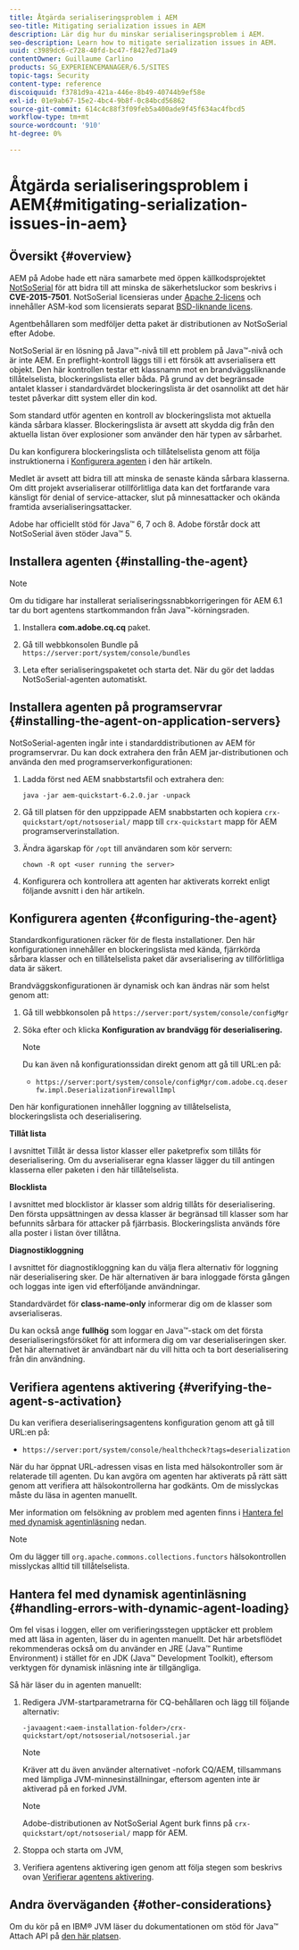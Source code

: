 ```yaml
---
title: Åtgärda serialiseringsproblem i AEM
seo-title: Mitigating serialization issues in AEM
description: Lär dig hur du minskar serialiseringsproblem i AEM.
seo-description: Learn how to mitigate serialization issues in AEM.
uuid: c3989dc6-c728-40fd-bc47-f8427ed71a49
contentOwner: Guillaume Carlino
products: SG_EXPERIENCEMANAGER/6.5/SITES
topic-tags: Security
content-type: reference
discoiquuid: f3781d9a-421a-446e-8b49-40744b9ef58e
exl-id: 01e9ab67-15e2-4bc4-9b8f-0c84bcd56862
source-git-commit: 614c4c88f3f09feb5a400ade9f45f634ac4fbcd5
workflow-type: tm+mt
source-wordcount: '910'
ht-degree: 0%

---
```


# Åtgärda serialiseringsproblem i AEM{#mitigating-serialization-issues-in-aem}

## Översikt {#overview}

AEM på Adobe hade ett nära samarbete med öppen källkodsprojektet [NotSoSerial](https://github.com/kantega/notsoserial) för att bidra till att minska de säkerhetsluckor som beskrivs i **CVE-2015-7501**. NotSoSerial licensieras under [Apache 2-licens](https://www.apache.org/licenses/LICENSE-2.0) och innehåller ASM-kod som licensierats separat [BSD-liknande licens](https://asm.ow2.io/).

Agentbehållaren som medföljer detta paket är distributionen av NotSoSerial efter Adobe.

NotSoSerial är en lösning på Java™-nivå till ett problem på Java™-nivå och är inte AEM. En preflight-kontroll läggs till i ett försök att avserialisera ett objekt. Den här kontrollen testar ett klassnamn mot en brandväggsliknande tillåtelselista, blockeringslista eller båda. På grund av det begränsade antalet klasser i standardvärdet blockeringslista är det osannolikt att det här testet påverkar ditt system eller din kod.

Som standard utför agenten en kontroll av blockeringslista mot aktuella kända sårbara klasser. Blockeringslista är avsett att skydda dig från den aktuella listan över explosioner som använder den här typen av sårbarhet.

Du kan konfigurera blockeringslista och tillåtelselista genom att följa instruktionerna i [Konfigurera agenten](/help/sites-administering/mitigating-serialization-issues.md#configuring-the-agent) i den här artikeln.

Medlet är avsett att bidra till att minska de senaste kända sårbara klasserna. Om ditt projekt avserialiserar otillförlitliga data kan det fortfarande vara känsligt för denial of service-attacker, slut på minnesattacker och okända framtida avserialiseringsattacker.

Adobe har officiellt stöd för Java™ 6, 7 och 8. Adobe förstår dock att NotSoSerial även stöder Java™ 5.

## Installera agenten {#installing-the-agent}

>[!NOTE]
>
>Om du tidigare har installerat serialiseringssnabbkorrigeringen för AEM 6.1 tar du bort agentens startkommandon från Java™-körningsraden.

1. Installera **com.adobe.cq.cq** paket.

1. Gå till webbkonsolen Bundle på `https://server:port/system/console/bundles`
1. Leta efter serialiseringspaketet och starta det. När du gör det laddas NotSoSerial-agenten automatiskt.

## Installera agenten på programservrar {#installing-the-agent-on-application-servers}

NotSoSerial-agenten ingår inte i standarddistributionen av AEM för programservrar. Du kan dock extrahera den från AEM jar-distributionen och använda den med programserverkonfigurationen:

1. Ladda först ned AEM snabbstartsfil och extrahera den:

   ```shell
   java -jar aem-quickstart-6.2.0.jar -unpack
   ```

1. Gå till platsen för den uppzippade AEM snabbstarten och kopiera `crx-quickstart/opt/notsoserial/` mapp till `crx-quickstart` mapp för AEM programserverinstallation.

1. Ändra ägarskap för `/opt` till användaren som kör servern:

   ```shell
   chown -R opt <user running the server>
   ```

1. Konfigurera och kontrollera att agenten har aktiverats korrekt enligt följande avsnitt i den här artikeln.

## Konfigurera agenten {#configuring-the-agent}

Standardkonfigurationen räcker för de flesta installationer. Den här konfigurationen innehåller en blockeringslista med kända, fjärrkörda sårbara klasser och en tillåtelselista paket där avserialisering av tillförlitliga data är säkert.

Brandväggskonfigurationen är dynamisk och kan ändras när som helst genom att:

1. Gå till webbkonsolen på `https://server:port/system/console/configMgr`
1. Söka efter och klicka **Konfiguration av brandvägg för deserialisering.**

   >[!NOTE]
   Du kan även nå konfigurationssidan direkt genom att gå till URL:en på:
   * `https://server:port/system/console/configMgr/com.adobe.cq.deserfw.impl.DeserializationFirewallImpl`


Den här konfigurationen innehåller loggning av tillåtelselista, blockeringslista och deserialisering.

**Tillåt lista**

I avsnittet Tillåt är dessa listor klasser eller paketprefix som tillåts för deserialisering. Om du avserialiserar egna klasser lägger du till antingen klasserna eller paketen i den här tillåtelselista.

**Blocklista**

I avsnittet med blocklistor är klasser som aldrig tillåts för deserialisering. Den första uppsättningen av dessa klasser är begränsad till klasser som har befunnits sårbara för attacker på fjärrbasis. Blockeringslista används före alla poster i listan över tillåtna.

**Diagnostikloggning**

I avsnittet för diagnostikloggning kan du välja flera alternativ för loggning när deserialisering sker. De här alternativen är bara inloggade första gången och loggas inte igen vid efterföljande användningar.

Standardvärdet för **class-name-only** informerar dig om de klasser som avserialiseras.

Du kan också ange **fullhög** som loggar en Java™-stack om det första deserialiseringsförsöket för att informera dig om var deserialiseringen sker. Det här alternativet är användbart när du vill hitta och ta bort deserialisering från din användning.

## Verifiera agentens aktivering {#verifying-the-agent-s-activation}

Du kan verifiera deserialiseringsagentens konfiguration genom att gå till URL:en på:

* `https://server:port/system/console/healthcheck?tags=deserialization`

När du har öppnat URL-adressen visas en lista med hälsokontroller som är relaterade till agenten. Du kan avgöra om agenten har aktiverats på rätt sätt genom att verifiera att hälsokontrollerna har godkänts. Om de misslyckas måste du läsa in agenten manuellt.

Mer information om felsökning av problem med agenten finns i [Hantera fel med dynamisk agentinläsning](#handling-errors-with-dynamic-agent-loading) nedan.

>[!NOTE]
Om du lägger till `org.apache.commons.collections.functors` hälsokontrollen misslyckas alltid till tillåtelselista.

## Hantera fel med dynamisk agentinläsning {#handling-errors-with-dynamic-agent-loading}

Om fel visas i loggen, eller om verifieringsstegen upptäcker ett problem med att läsa in agenten, läser du in agenten manuellt. Det här arbetsflödet rekommenderas också om du använder en JRE (Java™ Runtime Environment) i stället för en JDK (Java™ Development Toolkit), eftersom verktygen för dynamisk inläsning inte är tillgängliga.

Så här läser du in agenten manuellt:

1. Redigera JVM-startparametrarna för CQ-behållaren och lägg till följande alternativ:

   ```shell
   -javaagent:<aem-installation-folder>/crx-quickstart/opt/notsoserial/notsoserial.jar
   ```

   >[!NOTE]
   Kräver att du även använder alternativet -nofork CQ/AEM, tillsammans med lämpliga JVM-minnesinställningar, eftersom agenten inte är aktiverad på en forked JVM.

   >[!NOTE]
   Adobe-distributionen av NotSoSerial Agent burk finns på `crx-quickstart/opt/notsoserial/` mapp för AEM.

1. Stoppa och starta om JVM,

1. Verifiera agentens aktivering igen genom att följa stegen som beskrivs ovan [Verifierar agentens aktivering](/help/sites-administering/mitigating-serialization-issues.md#verifying-the-agent-s-activation).

## Andra överväganden {#other-considerations}

Om du kör på en IBM® JVM läser du dokumentationen om stöd för Java™ Attach API på [den här platsen](https://www.ibm.com/docs/en/sdk-java-technology/8?topic=documentation-java-attach-api).
